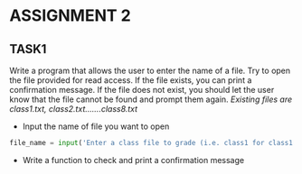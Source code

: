 # ASSIGNMENT 2 

## TASK1
Write a program that allows the user to enter the name of a file. Try to open the file provided for read access. If the file exists, you can print a confirmation message. If the file does not exist, you should let the user know that the file cannot be found and prompt them again. 
_Existing files are class1.txt, class2.txt.......class8.txt_
 * Input the name of file you want to open
```python
file_name = input('Enter a class file to grade (i.e. class1 for class1.txt): ')
```
 * Write a function to check and print a confirmation message
   
